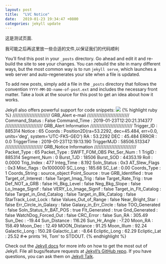 ```yaml
---
layout: post
title:  "LVC Notice"
date:   2019-01-23 19:34:47 +0800
categories: jekyll update
---
```

这是测试页面.

我可能之后再这里放一些合适的文件,以保证我们的代码顺利

You’ll find this post in your `_posts` directory. Go ahead and edit it and re-build the site to see your changes. You can rebuild the site in many different ways, but the most common way is to run `jekyll serve`, which launches a web server and auto-regenerates your site when a file is updated.

To add new posts, simply add a file in the `_posts` directory that follows the convention `YYYY-MM-DD-name-of-post.ext` and includes the necessary front matter. Take a look at the source for this post to get an idea about how it works.

Jekyll also offers powerful support for code snippets:
<IMG SRC="http://skyserver.sdss.org/dr15/SkyServerWS/ImgCutout/getjpeg?TaskName=Skyserver.Chart.Image&ra=53.2292&dec=45.484&scale=1&width=512&height=512&opt=GST&query=">
{% highlight ruby %}
//////////////////////// GRB_Alert e-mail  ///////////////////////////
Command_Status       : False 
Command_Time         : 2019-01-23T12:20:21.314377 
//////////////////////// GRB_Alert Information  ///////////////////////////
Trigger_ID           : 885314 
Notice               : 65 
Coords               : Position2D(ra=53.2292, dec=45.484, err=0.0, units='deg', system='UTC-FK5-GEO') 
RA                   : 53.2292 
DEC                  : 45.484 
ERROR                : 0.0 
TriggerTime          : 2019-01-23T12:19:13.190 
TriggerMJD           : 58506.513347 
//////////////////////// GRB_Notice Information  ///////////////////////////
Packet_Type          : 65 
Packet_Type          : SWIFT_FOM_OBS 
Pkt_Ser_Num          : 1 
TrigID               : 885314 
Segment_Num          : 0 
Burst_TJD            : 18506 
Burst_SOD            : 44353.19 
Roll                 : 0.0000 
Trig_Index           : 477 
Integ_Time           : 8.192 
Soln_Status          : 0x3 
AT_Slew_Flags        : 0x3 
Misc_flags           : 0x1000000 
SC_Long              : 185.68 
SC_Lat               : 0.00 
Coords_Type          : 1 
Coords_String        : source_object 
Point_Source         : true 
GRB_Identified       : true 
Target_of_Interest   : false 
Target_Imag_Trig     : false 
Target_Rate_Trig     : true 
Def_NOT_a_GRB        : false 
Hi_Bkg_Level         : false 
Neg_Bkg_Slope        : false 
Lo_Image_Signif      : false 
VERY_Lo_Image_Signif : false 
Target_in_Flt_Catalog : false 
Target_in_Gnd_Catalog : false 
Target_in_Blk_Catalog : false 
StarTrack_Lost_Lock  : false 
Values_Out_of_Range  : false 
Near_Bright_Star     : false 
Err_Circle_in_Galaxy : false 
Galaxy_in_Err_Circle : false 
TOO_Generated        : false 
Soln_Status_fr_BAT_POS : true 
Flt_Generated        : true 
Gnd_Generated        : false 
WatchDog_Forced_Out  : false 
CRC_Error            : false 
Sun_RA               : 305.49 
Sun_Dec              : -19.44 
Sun_Distance         : 116.26 
Sun_Hr_Angle         : -7.20 
Moon_RA              : 158.49 
Moon_Dec             : 12.49 
MOON_Distance        : 91.25 
Moon_Illum           : 92.24 
Galactic_Long        : 150.28 
Galactic_Lat         : -8.64 
Ecliptic_Long        : 62.29 
Ecliptic_Lat         : 25.52 
#=> prints 'Hi, Tom' to STDOUT.
{% endhighlight %}

Check out the [Jekyll docs][jekyll-docs] for more info on how to get the most out of Jekyll. File all bugs/feature requests at [Jekyll’s GitHub repo][jekyll-gh]. If you have questions, you can ask them on [Jekyll Talk][jekyll-talk].

[jekyll-docs]: https://jekyllrb.com/docs/home
[jekyll-gh]:   https://github.com/jekyll/jekyll
[jekyll-talk]: https://talk.jekyllrb.com/
